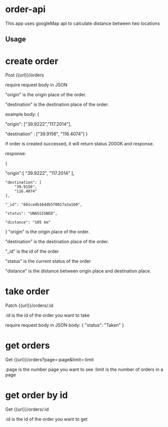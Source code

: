 # order-api
This app uses googleMap api to calculate distance between two locations

## Usage
# create order
Post {{url}}/orders

require request body in JSON

"origin" is the origin place of the order. 

"destination" is the destination place of the order.

example body:
{

  "origin": ["39.9222","117.2014"],
  
  "destination" : ["39.9156", "116.4074"]
}

if order is created successed, it will return status 200OK and response.

response:

{

 "origin":[
        "39.9222",
        "117.2014"
    ],
    
    "destination": [
        "39.9156",
        "116.4074"
    ],
    
    "_id": "601cedb16ddb5f0017a3a160",
    
    "status": "UNASSIGNED",
    
    "distance": "105 km"
}
"origin" is the origin place of the order. 

"destination" is the destination place of the order.

"_id" is the id of the order

"status" is the current status of the order

"distance" is the distance between origin place and destination place.

# take order

Patch {{url}}/orders/:id

:id is the id of the order you want to take

require request body in JSON
body:
{
  "status": "Taken"
}

# get orders
Get {{url}}/orders?page=:page&limit=:limit

:page is the number page you want to see
:limit is the number of orders in a page

# get order by id
Get {{url}}/orders/:id

:id is the id of the order you want to get
